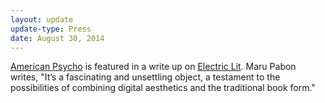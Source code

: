 ```yaml
---
layout: update
update-type: Press
date: August 30, 2014
---
```


<a title="American Psycho" href="http://www.jason-huff.com/projects/american-psycho/" target="_blank">American Psycho</a> is featured in a write up on <a href="http://electricliterature.com/rewriting-through-google-ads-mimi-cabell-and-jason-huffs-american-psycho/" title="Electric Literature">Electric Lit</a>. Maru Pabon writes, "It’s a fascinating and unsettling object, a testament to the possibilities of combining digital aesthetics and the traditional book form."
